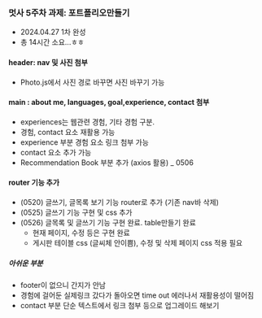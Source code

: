### 멋사 5주차 과제: 포트폴리오만들기

- 2024.04.27  1차 완성
- 총 14시간 소요...ㅎㅎ

#### header: nav 및 사진 첨부
- Photo.js에서 사진 경로 바꾸면 사진 바꾸기 가능

#### main : about me, languages, goal,experience, contact 첨부
- experiences는 웹관련 경험, 기타 경험 구분.
- 경험, contact 요소 재활용 가능
- experience 부분 경험 요소 링크 첨부 가능
- contact 요소 추가 가능
- Recommendation Book 부분 추가 (axios 활용) _ 0506


#### router 기능 추가
- (0520) 글쓰기, 글목록 보기 기능 router로 추가 (기존 nav바 삭제)
- (0525) 글쓰기 기능 구현 및 css 추가
- (0526) 글목록 및 글쓰기 기능 구현 완료. table만들기 완료
    - 현재 페이지, 수정 등은 구현 완료
    - 게시판 테이블 css (글씨체 안이쁨), 수정 및 삭제 페이지 css 적용 필요 

##### 아쉬운 부분
- footer이 없으니 간지가 안남
- 경험에 걸어둔 실제링크 갔다가 돌아오면 time out 에러나서 재활용성이 떨어짐
- contact 부분 단순 텍스트에서 링크 첨부 등으로 업그레이드 해보기